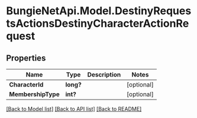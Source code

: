 # BungieNetApi.Model.DestinyRequestsActionsDestinyCharacterActionRequest
## Properties

Name | Type | Description | Notes
------------ | ------------- | ------------- | -------------
**CharacterId** | **long?** |  | [optional] 
**MembershipType** | **int?** |  | [optional] 

[[Back to Model list]](../README.md#documentation-for-models) [[Back to API list]](../README.md#documentation-for-api-endpoints) [[Back to README]](../README.md)

